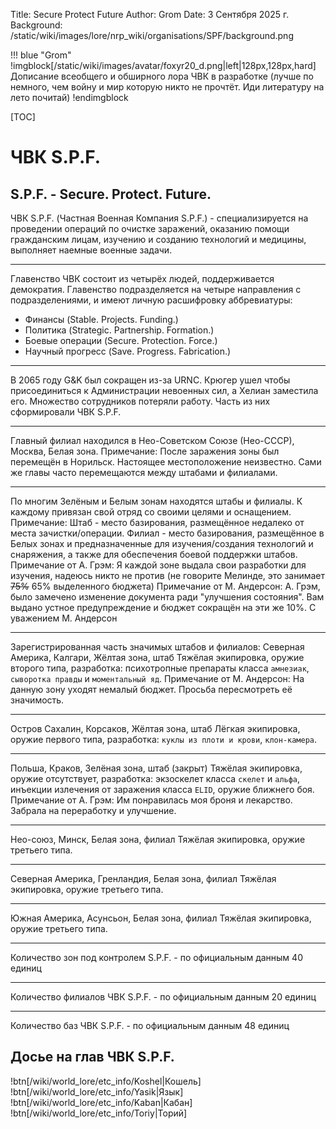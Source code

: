 Title: Secure Protect Future
Author: Grom
Date: 3 Сентября 2025 г.
Background: /static/wiki/images/lore/nrp_wiki/organisations/SPF/background.png

!!! blue "Grom"
    !imgblock[/static/wiki/images/avatar/foxyr20_d.png|left|128px,128px,hard]
    Дописание всеобщего и обширного лора ЧВК в разработке (лучше по немного, чем войну и мир которую никто не прочтёт. Иди литературу на лето почитай)
    !endimgblock

[TOC]

# ЧВК S.P.F.

## S.P.F. - Secure. Protect. Future.

ЧВК S.P.F. (Частная Военная Компания S.P.F.) - специализируется на проведении операций по очистке заражений, оказанию помощи гражданским лицам, изучению и созданию технологий и медицины, выполняет наемные военные задачи.

---

Главенство ЧВК состоит из четырёх людей, поддерживается демократия.
Главенство подразделяется на четыре направления с подразделениями, и имеют личную расшифровку аббревиатуры:
- Финансы (Stable. Projects. Funding.)
- Политика (Strategic. Partnership. Formation.)
- Боевые операции (Secure. Protection. Force.)
- Научный прогресс (Save. Progress. Fabrication.)

---

В 2065 году G&K был сокращен из-за URNC. Крюгер ушел чтобы присоединиться к Администрации невоенных сил, а Хелиан заместила его. Множество сотрудников потеряли работу. Часть из них сформировали ЧВК S.P.F.

---

Главный филиал находился в Нео-Советском Союзе (Нео-СССР), Москва, Белая зона.
Примечание: После заражения зоны был перемещён в Норильск. Настоящее местоположение неизвестно. Сами же главы часто перемещаются между штабами и филиалами.

---

По многим Зелёным и Белым зонам находятся штабы и филиалы. К каждому привязан свой отряд со своими целями и оснащением.
Примечание: Штаб - место базирования, размещённое недалеко от места зачистки/операции. Филиал - место базирования, размещённое в Белых зонах и предназначенные для изучения/создания технологий и снаряжения, а также для обеспечения боевой поддержки штабов.
Примечание от А. Грэм: Я каждой зоне выдала свои разработки для изучения, надеюсь никто не против (не говорите Мелинде, это занимает ~~75%~~ 65% выделенного бюджета)
Примечание от М. Андерсон: А. Грэм, было замечено изменение документа ради "улучшения состояния". Вам выдано устное предупреждение и бюджет сокращён на эти же 10%. С уважением М. Андерсон

---

Зарегистрированная часть значимых штабов и филиалов:
Северная Америка, Калгари, Жёлтая зона, штаб
Тяжёлая экипировка, оружие второго типа, разработка: психотропные препараты класса `амнезиак`, `сыворотка правды` и `моментальный яд`.
Примечание от М. Андерсон: На данную зону уходят немалый бюджет. Просьба пересмотреть её значимость.

---

Остров Сахалин, Корсаков, Жёлтая зона, штаб
Лёгкая экипировка, оружие первого типа, разработка: `куклы из плоти и крови`, `клон-камера`.

---

Польша, Краков, Зелёная зона, штаб (закрыт)
Тяжёлая экипировка, оружие отсутствует, разработка: экзоскелет класса `скелет` и `альфа`, инъекции излечения от заражения класса `ELID`, оружие ближнего боя.
Примечание от А. Грэм: Им понравилась моя броня и лекарство. Забрала на переработку  и улучшение.

---

Нео-союз, Минск, Белая зона, филиал
Тяжёлая экипировка, оружие третьего типа.

---

Северная Америка, Гренландия, Белая зона, филиал
Тяжёлая экипировка, оружие третьего типа.

---

Южная Америка, Асунсьон, Белая зона, филиал
Тяжёлая экипировка, оружие третьего типа.

---

Количество зон под контролем S.P.F. - по официальным данным 40 единиц

---

Количество филиалов ЧВК S.P.F. - по официальным данным 20 единиц

---

Количество баз ЧВК S.P.F. - по официальным данным 48 единиц

## Досье на глав ЧВК S.P.F.

!btn[/wiki/world_lore/etc_info/Koshel|Кошель]
!btn[/wiki/world_lore/etc_info/Yasik|Язык]
!btn[/wiki/world_lore/etc_info/Kaban|Кабан]
!btn[/wiki/world_lore/etc_info/Toriy|Торий]
